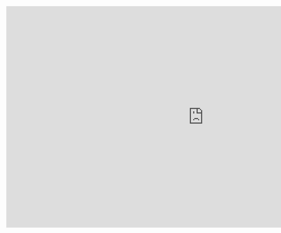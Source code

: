<iframe src="https://fnf.kdata1.com/fnf-v291/" width="1050" height="590" frameborder="0" allowfullscreen></iframe>


